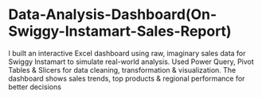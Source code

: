 # Data-Analysis-Dashboard(On-Swiggy-Instamart-Sales-Report)
I built an interactive Excel dashboard using raw, imaginary sales data for Swiggy Instamart to simulate real-world analysis. Used Power Query, Pivot Tables &amp; Slicers for data cleaning, transformation &amp; visualization. The dashboard shows sales trends, top products &amp; regional performance for better decisions
